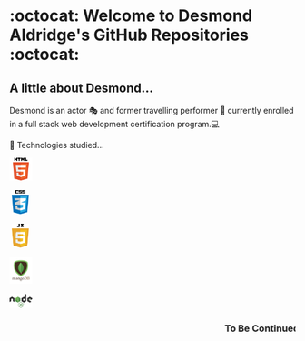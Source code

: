 # :octocat:  Welcome to Desmond Aldridge's GitHub Repositories :octocat: 

## A little about Desmond...

Desmond is an actor 🎭 and former travelling performer 🎪 currently enrolled in a full stack web development certification program.💻 

🌱 Technologies studied...

<img src="./HTML5_logo.png" width="40px"><br>

&nbsp;<img src="./CSS-logo.png" width="30px"><br>

&nbsp;<img src="./JavaScript-logo.png" width="30px"><br>

<img src="./mongodb-logo.png" width="40px"><br>

<img src="./node-js-logo.png" width="40px"><br>






### <marquee> To Be Continued... </marquee>



